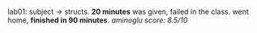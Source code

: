 lab01: 
subject -> structs.
__20 minutes__ was given, failed in the class. went home, __finished in 90 minutes__.
*aminoglu score: 8.5/10*
